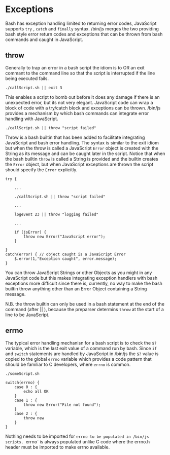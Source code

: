# Exceptions

Bash has exception handling limited to returning error codes, JavaScript supports `try` , `catch` and `finally` syntax. /bin/js merges the two providing bash style error return codes and exceptions that can be thrown from bash commands and caught in JavaScript.

## throw

Generally to trap an error in a bash script the idiom is to OR an exit commant to the command line so that the script is interrupted if the line being executed fails.

    ./callScript.sh || exit 3

This enables a script to bomb out before it does any damage if there is an unexpected error, but its not very elegant.  JavaScript code can wrap a block of code with a try/catch block and exceptions can be thrown. /bin/js provides a mechanism by which bash commands can integrate error handling with JavaScript.

    ./callScript.sh || throw "script failed"

Throw is a bash builtin that has been added to facilitate integrating JavaScript and bash error handling.  The syntax is similar to the exit idiom but when the throw is called a JavaScript `Error` object is created with the String as its message and can be caught later in the script.  Notice that when the bash builtin `throw` is called a String is provided and the builtin creates the `Error` object, but when JavaScript exceptions are thrown the script should specify the `Error` explicitly.

    try {
    
        ...
        
        ./callScript.sh || throw "script failed"
        
        ...
        
        logevent 23 || throw "logging failed"
        
        ...
        
        if (jsError) { 
            throw new Error("JavaScript error");
        }
        
    }
    catch(error) { // object caught is a JavaScript Error
		$.error(1,"Exception caught", error.message);
    }

You can throw JavaScript Strings or other Objects as you might in any JavaScript code but this makes integrating exception handlers with bash exceptions more difficult since there is, currently, no way to make the bash builtin throw anything other than an Error Object containing a String message.

N.B. the throw builtin can only be used in a bash statement at the end of the command (after || ), because the preparser determins `throw` at the start of a line to be JavaScript.

## errno

The typical error handling mechanisn for a bash script is to check the `$?` variable, which is the last exit value of a command run by bash.  Since `if` and `switch` statements are handled by JavaScript in /bin/js the `$?` value is copied to the global `errno` variable which provides a code pattern that should be familiar to C developers, where `errno` is common.

    ./someScript.sh

    switch(errno) {
        case 0 : {
            echo all OK
        }
        case 1 : {
            throw new Error("File not found");
        }
        case 2 : {
            throw new
        }
    }

Nothing needs to be imported for `errno to be populated in /bin/js scripts. `errno` is always populated unlike C code where the errno.h header must be imported to make errno available.
